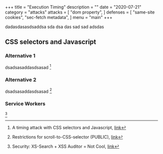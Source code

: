 +++
title = "Execution Timing"
description = ""
date = "2020-07-21"
category = "attacks"
attacks = [
    "dom property",
]
defenses = [
    "same-site cookies",
    "sec-fetch metadata",
]
menu = "main"
+++

dadasdasasdsaddsa
sda
dsa
das
sad
sad
adsdas


## CSS selectors and Javascript

### Alternative 1

dsadsasaddasdsasad [^3]

### Alternative 2

dsadsasaddasdsasad [^4]

### Service Workers

[^5]


[^1]: Loophole: Timing Attacks on Shared Event Loops in Chrome, [link](https://www.usenix.org/system/files/conference/usenixsecurity17/sec17-vila.pdf)
[^2]: Matryoshka - Web Application Timing Attacks (or.. Timing Attacks against JavaScript Applications in Browsers), [link](https://sirdarckcat.blogspot.com/2014/05/matryoshka-web-application-timing.html)
[^3]: A timing attack with CSS selectors and Javascript, [link](https://blog.sheddow.xyz/css-timing-attack/)
[^4]: Restrictions for scroll-to-CSS-selector (PUBLIC), [link](https://docs.google.com/document/d/15HVLD6nddA0OaI8Dd0ayBP2jlGw5JpRD-njAyY1oNZo/edit#heading=h.wds2qckm3kh5)
[^5]:  Security: XS-Search + XSS Auditor = Not Cool, [link](https://bugs.chromium.org/p/chromium/issues/detail?id=922829)


